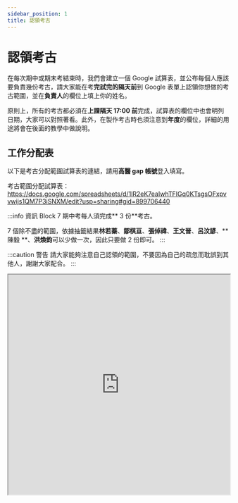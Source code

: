 ```yaml
---
sidebar_position: 1
title: 認領考古
---
```


# 認領考古

在每次期中或期末考結束時，我們會建立一個 Google 試算表，並公布每個人應該要負責幾份考古，請大家能在考**完試完的隔天前**到 Google 表單上認領你想做的考古範圍，並在**負責人**的欄位上填上你的姓名。

原則上，所有的考古都必須在**上課隔天 17:00 前**完成，試算表的欄位中也會明列日期，大家可以對照著看。此外，在製作考古時也須注意到**年度**的欄位，詳細的用途將會在後面的教學中做說明。

## 工作分配表

以下是考古分配範圍試算表的連結，請用**高醫 gap 帳號**登入填寫。

考古範圍分配試算表：https://docs.google.com/spreadsheets/d/1lR2eK7eaIwhTFIGq0KTsgsOFxpvvwijs1QM7P3iSNXM/edit?usp=sharing#gid=899706440

:::info 資訊
Block 7 期中考每人須完成** 3 份**考古。

7 個除不盡的範圍，依據抽籤結果**林若蓁**、**鄒棋亘**、**張倬禕**、**王文晉**、**呂汶諺**、**陳毅
**、**洪煥鈞**可以少做一次，因此只要做 2 份即可。
:::

:::caution 警告
請大家能夠注意自己認領的範圍，不要因為自己的疏忽而耽誤到其他人，謝謝大家配合。
:::

<iframe
    src="https://docs.google.com/spreadsheets/d/e/2PACX-1vQpmESQIzTcft6vQxkBEQCixQyKBD2HsaDbHTbqljTIG5XAh7rpl-bWCsx5_JdHq-GwwR835aBHmzj2/pubhtml?gid=899706440&amp;single=true&amp;widget=true&amp;headers=false"
    width="100%"
    height="500px"
>
</iframe>
